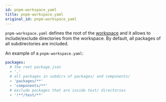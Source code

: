 ```yaml
---
id: pnpm-workspace_yaml
title: pnpm-workspace.yaml
original_id: pnpm-workspace_yaml
---
```


`pnpm-workspace.yaml` defines the root of the [workspace](workspaces.md) and it allows to
include/exclude directories from the workspace. By default, all packages
of all subdirectories are included.

An example of a `pnpm-workspace.yaml`:

```yaml
packages:
  # the root package.json
  - '.'
  # all packages in subdirs of packages/ and components/
  - 'packages/**'
  - 'components/**'
  # exclude packages that are inside test/ directories
  - '!**/test/**'
```
